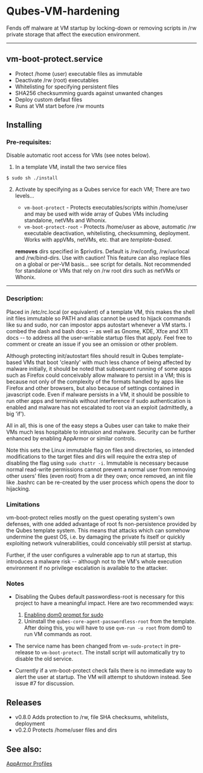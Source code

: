 # Qubes-VM-hardening
Fends off malware at VM startup by locking-down or removing scripts in /rw private storage that affect the execution environment.

   
---


## vm-boot-protect.service
   * Protect /home (user) executable files as immutable
   * Deactivate /rw (root) executables
   * Whitelisting for specifying persistent files
   * SHA256 checksumming guards against unwanted changes
   * Deploy custom defaut files
   * Runs at VM start before /rw mounts


## Installing
### Pre-requisites:
   Disable automatic root access for VMs (see notes below).

1. In a template VM, install the two service files
```
$ sudo sh ./install
```
2. Activate by specifying as a Qubes service for each VM; There are two levels...
   - `vm-boot-protect` - Protects executables/scripts within /home/user and may be used with wide array of Qubes VMs including standalone, netVMs and Whonix.
   - `vm-boot-protect-root` -  Protects /home/user as above, automatic /rw executable deactivation, whitelisting, checksumming, deployment. Works with appVMs, netVMs, etc. that are _template-based_.

   
   **removes** dirs specified in $privdirs. Default is /rw/config, /rw/usrlocal and /rw/bind-dirs. Use with caution! This feature can also replace files on a global or per-VM basis... see script for details. Not recommended for standalone or VMs that rely on /rw root dirs such as netVMs or Whonix.

---

### Description:

Placed in /etc/rc.local (or equivalent) of a template VM, this makes the shell init files immutable so PATH and alias cannot be used to hijack commands like su and sudo, nor can impostor apps autostart whenever a VM starts. I combed the dash and bash docs -- as well as Gnome, KDE, Xfce and X11 docs -- to address all the user-writable startup files that apply. Feel free to comment or create an issue if you see an omission or other problem.

Although protecting init/autostart files should result in Qubes template-based VMs that boot 'cleanly' with much less chance of being affected by malware initially, it should be noted that subsequent running of some apps such as Firefox could conceivably allow malware to persist in a VM; this is because not only of the complexity of the formats handled by apps like Firefox and other browsers, but also because of settings contained in javascript code. Even if malware persists in a VM, it should be possible to run other apps and terminals without interference if sudo authentication is enabled and malware has not escalated to root via an exploit (admittedly, a big 'if').

All in all, this is one of the easy steps a Qubes user can take to make their VMs much less hospitable to intrusion and malware. Security can be further enhanced by enabling AppArmor or similar controls.

Note this sets the Linux immutable flag on files and directories, so intended modifications to the target files and dirs will require the extra step of disabling the flag using `sudo chattr -i`. Immutable is necessary because normal read-write permissions cannot prevent a normal user from removing other users' files (even root) from a dir they own; once removed, an init file like .bashrc can be re-created by the user process which opens the door to hijacking.


### Limitations

vm-boot-protect relies mostly on the guest operating system's own defenses, with one added advantage of root fs non-persistence provided by the Qubes template system. This means that attacks which can somehow undermine the guest OS, i.e. by damaging the private fs itself or quickly exploiting network vulnerabilities, could conceivably still persist at startup.

Further, if the user configures a vulnerable app to run at startup, this introduces a malware risk -- although not to the VM's whole execution environment if no privilege escalation is available to the attacker.

### Notes
* Disabling the Qubes default passwordless-root is necessary for this project to have a meaningful impact. Here are two recommended ways:
   1. [Enabling dom0 prompt for sudo](https://www.qubes-os.org/doc/vm-sudo/#replacing-password-less-root-access-with-dom0-user-prompt)
   2. Uninstall the `qubes-core-agent-passwordless-root` from the template. After doing this, you will have to use `qvm-run -u root` from dom0 to run VM commands as root.

* The service name has been changed from `vm-sudo-protect` in pre-release to `vm-boot-protect`. The install script will automatically try to disable the old service.

* Currently if a vm-boot-protect check fails there is no immediate way to alert the user at startup. The VM will attempt to shutdown instead. See issue #7 for discussion.
 
## Releases
- v0.8.0  Adds protection to /rw, file SHA checksums, whitelists, deployment
- v0.2.0  Protects /home/user files and dirs


## See also:

[AppArmor Profiles](https://github.com/tasket/AppArmor-Profiles)
